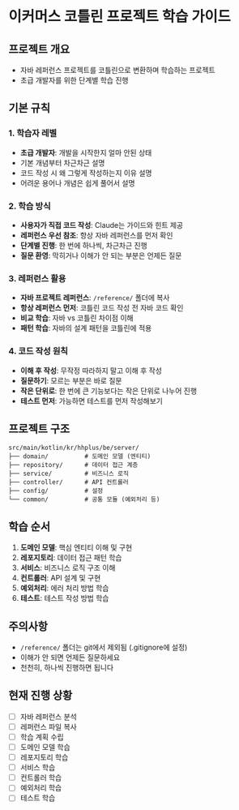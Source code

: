 # 이커머스 코틀린 프로젝트 학습 가이드

## 프로젝트 개요
- 자바 레퍼런스 프로젝트를 코틀린으로 변환하며 학습하는 프로젝트
- 초급 개발자를 위한 단계별 학습 진행

## 기본 규칙

### 1. 학습자 레벨
- **초급 개발자**: 개발을 시작한지 얼마 안된 상태
- 기본 개념부터 차근차근 설명
- 코드 작성 시 왜 그렇게 작성하는지 이유 설명
- 어려운 용어나 개념은 쉽게 풀어서 설명

### 2. 학습 방식
- **사용자가 직접 코드 작성**: Claude는 가이드와 힌트 제공
- **레퍼런스 우선 참조**: 항상 자바 레퍼런스를 먼저 확인
- **단계별 진행**: 한 번에 하나씩, 차근차근 진행
- **질문 환영**: 막히거나 이해가 안 되는 부분은 언제든 질문

### 3. 레퍼런스 활용
- **자바 프로젝트 레퍼런스**: `/reference/` 폴더에 복사
- **항상 레퍼런스 먼저**: 코틀린 코드 작성 전 자바 코드 확인
- **비교 학습**: 자바 vs 코틀린 차이점 이해
- **패턴 학습**: 자바의 설계 패턴을 코틀린에 적용

### 4. 코드 작성 원칙
- **이해 후 작성**: 무작정 따라하지 말고 이해 후 작성
- **질문하기**: 모르는 부분은 바로 질문
- **작은 단위로**: 한 번에 큰 기능보다는 작은 단위로 나누어 진행
- **테스트 먼저**: 가능하면 테스트를 먼저 작성해보기

## 프로젝트 구조
```
src/main/kotlin/kr/hhplus/be/server/
├── domain/          # 도메인 모델 (엔티티)
├── repository/      # 데이터 접근 계층
├── service/         # 비즈니스 로직
├── controller/      # API 컨트롤러
├── config/          # 설정
└── common/          # 공통 모듈 (예외처리 등)
```

## 학습 순서
1. **도메인 모델**: 핵심 엔티티 이해 및 구현
2. **레포지토리**: 데이터 접근 패턴 학습
3. **서비스**: 비즈니스 로직 구조 이해
4. **컨트롤러**: API 설계 및 구현
5. **예외처리**: 에러 처리 방법 학습
6. **테스트**: 테스트 작성 방법 학습

## 주의사항
- `/reference/` 폴더는 git에서 제외됨 (.gitignore에 설정)
- 이해가 안 되면 언제든 질문하세요
- 천천히, 하나씩 진행하면 됩니다

## 현재 진행 상황
- [ ] 자바 레퍼런스 분석
- [ ] 레퍼런스 파일 복사
- [ ] 학습 계획 수립
- [ ] 도메인 모델 학습
- [ ] 레포지토리 학습
- [ ] 서비스 학습
- [ ] 컨트롤러 학습
- [ ] 예외처리 학습
- [ ] 테스트 학습